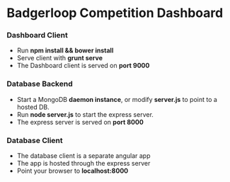 # Badgerloop Competition Dashboard
### Dashboard Client
+ Run **npm install && bower install**
+ Serve client with **grunt serve**
+ The Dashboard client is served on **port 9000**

### Database Backend
+ Start a MongoDB **daemon instance**, or modify **server.js** to point to a hosted DB.
+ Run **node server.js** to start the express server.
+ The express server is served on **port 8000**

### Database Client
+ The database client is a separate angular app
+ The app is hosted through the express server
+ Point your browser to **localhost:8000**